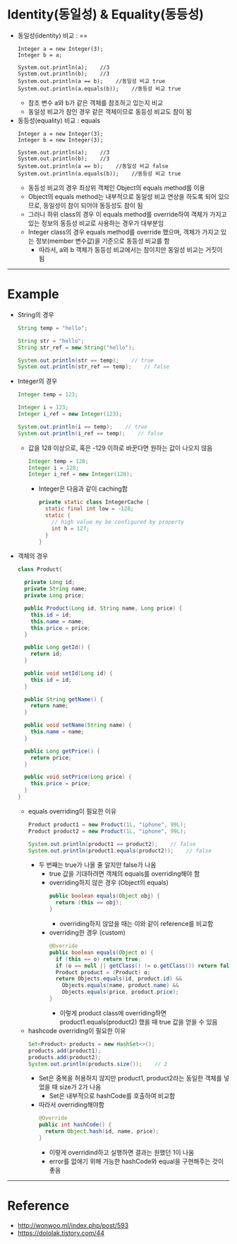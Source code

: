 # Identity(동일성) & Equality(동등성)

- 동일성(identity) 비교 : ==
  ```
  Integer a = new Integer(3);
  Integer b = a;
   
  System.out.println(a);    //3
  System.out.println(b);    //3
  System.out.println(a == b);    //동일성 비교 true
  System.out.println(a.equals(b));    //동등성 비교 true
  ```
  - 참조 변수 a와 b가 같은 객체를 참조하고 있는지 비교
  - 동일성 비교가 참인 경우 같은 객체이므로 동등성 비교도 참이 됨
- 동등성(equality) 비교 : equals
  ```
  Integer a = new Integer(3);
  Integer b = new Integer(3);
   
  System.out.println(a);    //3
  System.out.println(b);    //3
  System.out.println(a == b);    //동일성 비교 false
  System.out.println(a.equals(b));    //동등성 비교 true
  ```
  - 동등성 비교의 경우 최상위 객체인 Object의 equals method를 이용
  - Object의 equals method는 내부적으로 동일성 비교 연상을 하도록 되어 있으므로, 동일성이 참이 되어야 동등성도 참이 됨
  - 그러나 하위 class의 경우 이 equals method를 override하여 객체가 가지고 있는 정보의 동등성 비교로 사용하는 경우가 대부분임
  - Integer class의 경우 equals method를 override 했으며, 객체가 가지고 있는 정보(member 변수값)을 기준으로 동등성 비교를 함
    - 따라서, a와 b 객체가 동등성 비교에서는 참이지만 동일성 비교는 거짓이 됨

---

# Example

- String의 경우
  ```java
  String temp = "hello";

  String str = "hello";
  String str_ref = new String("hello");

  System.out.println(str == temp);    // true
  System.out.println(str_ref == temp);    // false
  ```
- Integer의 경우
  ```java
  Integer temp = 123;

  Integer i = 123;
  Integer i_ref = new Integer(123);

  System.out.println(i == temp);    // true
  System.out.println(i_ref == temp);    // false
  ```
  - 값을 128 이상으로, 혹은 -129 이하로 바꾼다면 원하는 값이 나오지 않음
    ```java
    Integer temp = 128;
    Integer i = 128;
    Integer i_ref = new Integer(128);
    ```
    - Integer은 다음과 같이 caching함
      ```java
      private static class IntegerCache {
        static final int low = -128;
        static {
          // high value my be configured by property
          int h = 127;
        }
      }
      ```
- 객체의 경우
  ```java
  class Product{

    private Long id;
    private String name;
    private Long price;

    public Product(Long id, String name, Long price) {
      this.id = id;
      this.name = name;
      this.price = price;
    }

    public Long getId() {
      return id;
    }

    public void setId(Long id) {
      this.id = id;
    }

    public String getName() {
      return name;
    }

    public void setName(String name) {
      this.name = name;
    }

    public Long getPrice() {
      return price;
    }

    public void setPrice(Long price) {
      this.price = price;
    }
  }
  ```
  - equals overriding이 필요한 이유
    ```java
    Product product1 = new Product(1L, "iphone", 99L);
    Product product2 = new Product(1L, "iphone", 99L);

    System.out.println(product1 == product2);    // false
    System.out.println(product1.equals(product2));    // false
    ```
    - 두 번째는 true가 나올 줄 알지만 false가 나옴
      - true 값을 기대하려면 객체의 equals를 overriding해야 함
      - overriding하지 않은 경우 (Object의 equals)
        ```java
        public boolean equals(Object obj) {
          return (this == obj);
        }
        ```
        - overriding하지 않았을 때는 이와 같이 reference를 비교함
      - overriding한 경우 (custom)
        ```java
        @Override
        public boolean equals(Object o) {
          if (this == o) return true;
          if (o == null || getClass() != o.getClass()) return false;
          Product product = (Product) o;
          return Objects.equals(id, product.id) &&
            Objects.equals(name, product.name) &&
            Objects.equals(price, product.price);
        }
        ```
        - 이렇게 product class에 overriding하면 product1.equals(product2) 했을 때 true 값을 얻을 수 있음
  - hashcode overriding이 필요한 이유
    ```java
    Set<Product> products = new HashSet<>();
    products.add(product1);
    products.add(product2);
    System.out.println(products.size());    // 2
    ```
    - Set은 중복을 허용하지 않지만 product1, product2라는 동일한 객체를 넣었을 때 size가 2가 나옴
      - Set은 내부적으로 hashCode를 호출하여 비교함
    - 따라서 overriding해야함
      ```java
      @Override
      public int hashCode() {
        return Object.hash(id, name, price);
      }
      ```
      - 이렇게 overridind하고 실행하면 결과는 원했던 1이 나옴
      - error를 없애기 위해 가능한 hashCode와 equal을 구현해주는 것이 좋음

---

# Reference

- http://wonwoo.ml/index.php/post/593
- https://dololak.tistory.com/44


